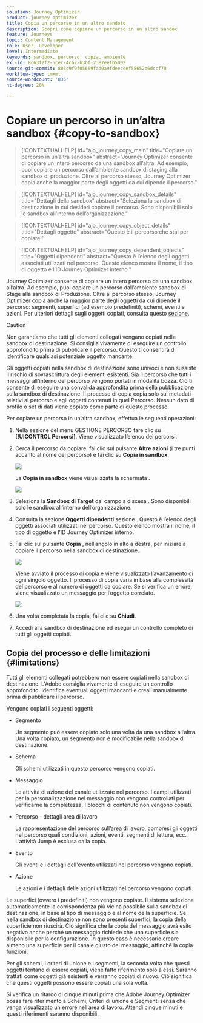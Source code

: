 ```yaml
---
solution: Journey Optimizer
product: journey optimizer
title: Copia un percorso in un altro sandoto
description: Scopri come copiare un percorso in un altro sandox
feature: Journeys
topic: Content Management
role: User, Developer
level: Intermediate
keywords: sandbox, percorso, copia, ambiente
exl-id: 8c63f2f2-5cec-4cb2-b3bf-2387eefb5002
source-git-commit: 803c9f9f05669fad0a9fdeeceef58652b6dccf70
workflow-type: tm+mt
source-wordcount: '835'
ht-degree: 20%

---
```


# Copiare un percorso in un’altra sandbox {#copy-to-sandbox}

>[!CONTEXTUALHELP]
>id="ajo_journey_copy_main"
>title="Copiare un percorso in un’altra sandbox"
>abstract="Journey Optimizer consente di copiare un intero percorso da una sandbox all’altra. Ad esempio, puoi copiare un percorso dall’ambiente sandbox di staging alla sandbox di produzione. Oltre al percorso stesso, Journey Optimizer copia anche la maggior parte degli oggetti da cui dipende il percorso."

>[!CONTEXTUALHELP]
>id="ajo_journey_copy_sandbox_details"
>title="Dettagli della sandbox"
>abstract="Seleziona la sandbox di destinazione in cui desideri copiare il percorso. Sono disponibili solo le sandbox all’interno dell’organizzazione."

>[!CONTEXTUALHELP]
>id="ajo_journey_copy_object_details"
>title="Dettagli oggetto"
>abstract="Questo è il percorso che stai per copiare."

>[!CONTEXTUALHELP]
>id="ajo_journey_copy_dependent_objects"
>title="Oggetti dipendenti"
>abstract="Questo è l’elenco degli oggetti associati utilizzati nel percorso. Questo elenco mostra il nome, il tipo di oggetto e l’ID Journey Optimizer interno."

Journey Optimizer consente di copiare un intero percorso da una sandbox all’altra. Ad esempio, puoi copiare un percorso dall’ambiente sandbox di Stage alla sandbox di Produzione. Oltre al percorso stesso, Journey Optimizer copia anche la maggior parte degli oggetti da cui dipende il percorso: segmenti, superfici (ad esempio predefiniti), schemi, eventi e azioni. Per ulteriori dettagli sugli oggetti copiati, consulta questo [sezione](#limitations).

>[!CAUTION]
>
>Non garantiamo che tutti gli elementi collegati vengano copiati nella sandbox di destinazione. Si consiglia vivamente di eseguire un controllo approfondito prima di pubblicare il percorso. Questo ti consentirà di identificare qualsiasi potenziale oggetto mancante.

Gli oggetti copiati nella sandbox di destinazione sono univoci e non sussiste il rischio di sovrascrittura degli elementi esistenti. Sia il percorso che tutti i messaggi all&#39;interno del percorso vengono portati in modalità bozza. Ciò ti consente di eseguire una convalida approfondita prima della pubblicazione sulla sandbox di destinazione. Il processo di copia copia solo sui metadati relativi al percorso e agli oggetti contenuti in quel Percorso. Nessun dato di profilo o set di dati viene copiato come parte di questo processo.

Per copiare un percorso in un’altra sandbox, effettua le seguenti operazioni:

1. Nella sezione del menu GESTIONE PERCORSO fare clic su **[!UICONTROL Percorsi]**. Viene visualizzato l’elenco dei percorsi.

2. Cerca il percorso da copiare, fai clic sul pulsante **Altre azioni** (i tre punti accanto al nome del percorso) e fai clic su **Copia in sandbox**.

   ![](assets/copy-sandbox1.png)

   La **Copia in sandbox** viene visualizzata la schermata .

   ![](assets/copy-sandbox2.png)

3. Seleziona la **Sandbox di Target** dal campo a discesa . Sono disponibili solo le sandbox all’interno dell’organizzazione.

4. Consulta la sezione **Oggetti dipendenti** sezione . Questo è l’elenco degli oggetti associati utilizzati nel percorso. Questo elenco mostra il nome, il tipo di oggetto e l’ID Journey Optimizer interno.

5. Fai clic sul pulsante **Copia** , nell’angolo in alto a destra, per iniziare a copiare il percorso nella sandbox di destinazione.

   ![](assets/copy-sandbox3.png)

   Viene avviato il processo di copia e viene visualizzato l’avanzamento di ogni singolo oggetto. Il processo di copia varia in base alla complessità del percorso e al numero di oggetti da copiare. Se si verifica un errore, viene visualizzato un messaggio per l’oggetto correlato.

   ![](assets/copy-sandbox4.png)

6. Una volta completata la copia, fai clic su **Chiudi**.

7. Accedi alla sandbox di destinazione ed esegui un controllo completo di tutti gli oggetti copiati.

## Copia del processo e delle limitazioni {#limitations}

Tutti gli elementi collegati potrebbero non essere copiati nella sandbox di destinazione. L&#39;Adobe consiglia vivamente di eseguire un controllo approfondito. Identifica eventuali oggetti mancanti e creali manualmente prima di pubblicare il percorso.

Vengono copiati i seguenti oggetti:

* Segmento

   Un segmento può essere copiato solo una volta da una sandbox all’altra. Una volta copiato, un segmento non è modificabile nella sandbox di destinazione.

* Schema

   Gli schemi utilizzati in questo percorso vengono copiati.

* Messaggio

   Le attività di azione del canale utilizzate nel percorso. I campi utilizzati per la personalizzazione nel messaggio non vengono controllati per verificarne la completezza. I blocchi di contenuto non vengono copiati.

* Percorso - dettagli area di lavoro

   La rappresentazione del percorso sull’area di lavoro, compresi gli oggetti nel percorso quali condizioni, azioni, eventi, segmenti di lettura, ecc. L’attività Jump è esclusa dalla copia.

* Evento

   Gli eventi e i dettagli dell&#39;evento utilizzati nel percorso vengono copiati.

* Azione

   Le azioni e i dettagli delle azioni utilizzati nel percorso vengono copiati.

Le superfici (ovvero i predefiniti) non vengono copiate. Il sistema seleziona automaticamente la corrispondenza più vicina possibile sulla sandbox di destinazione, in base al tipo di messaggio e al nome della superficie. Se nella sandbox di destinazione non sono presenti superfici, la copia della superficie non riuscirà. Ciò significa che la copia del messaggio avrà esito negativo anche perché un messaggio richiede che una superficie sia disponibile per la configurazione. In questo caso è necessario creare almeno una superficie per il canale giusto del messaggio, affinché la copia funzioni.

Per gli schemi, i criteri di unione e i segmenti, la seconda volta che questi oggetti tentano di essere copiati, viene fatto riferimento solo a essi. Saranno trattati come oggetti già esistenti e verranno copiati di nuovo. Ciò significa che questi oggetti possono essere copiati una sola volta.

Si verifica un ritardo di cinque minuti prima che Adobe Journey Optimizer possa fare riferimento a Schemi, Criteri di unione e Segmenti senza che venga visualizzato un errore nell’area di lavoro. Attendi cinque minuti e questi riferimenti saranno disponibili.
